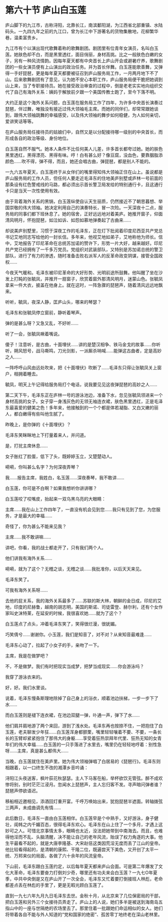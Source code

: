 # 第六十节 庐山白玉莲

庐山脚下的九江市，古称浔阳，北靠长江，南滨鄱阳湖，为江西省北部重镇、水陆码头。一九四九年之前的九江口，曾为长江中下游著名的货物集散地，花柳繁华巷，温柔富贵乡。

九江市有个以演出现代歌舞着称的歌舞剧团。剧团里有位青年女演员，名叫白玉莲。她肤色却不白，而是黑里透红，面目俏丽，身材高挑。比之一般肤色白嫩的女子，另有一种风流情韵。因每年夏天都有中央首长上庐山开会或避暑疗养，歌舞剧团的一些女演员便有上山演出的政治任务。并为首长伴舞。白玉莲能歌善舞，又弹得一手好琵琶，更是每年夏天都要被征召到庐山服务局工作，一月两月地下不了山。后来歌舞剧团有了意见，认为她不安心本职工作，庐山服务局便干脆把她调到山上来，当了专职接待员。她在接受政治审查的过程中，倒是老老实实地向组织交代了自己有海外关系：姨妈于解放前夕跟一个美国传教士跑了，至今下落不明。

大约正是这个海外关系问题，白玉莲在服务局工作了四年，为许多中央首长演奏过琵琶，伴过舞，唯独没有接近过伟大领袖毛主席。而她的同伴们，却常常跟她谈到，跟伟大领袖跳舞的幸福感受，以及伟大领袖的舞步如何稳健，为人如何亲切，爱讲笑话等等。

在庐山服务局任接待员的姑娘们中，自然又是以分配接待哪一级别的中央首长，而形成各自的政治等级、身份地位。

白玉莲自然不服气。她本人条件不比任何美人儿差，许多首长都夸过她。她的肤色黑里透红，黑得漂亮、黑得有味。哼！白有甚么好？像豆腐，没血色，要靠胭脂添颜色……吹不得，弹不得，而且，她还会唱古曲，弹琵琶，都是别人不能的。

一九六五年夏天，白玉莲终于从女伴们的嘴里得知伟大领袖正住在山上。虽说都是庐山服务局的工作人员，但任何人要走近毛泽东的住地美庐别墅或庐林一号前面的那条设有红色警戒线的马路，都必须出示首长警卫局发给的特别通行卡，且这通行卡只是当天一次性使用有效。

由于背着海外关系的黑锅，白玉莲纵使自认天生丽质，仍然接近不了朝思暮想、举国崇敬的伟大领袖。她决定利用自己的演奏特长，冒一次险。一天深夜十二点，服务局的同事们都下班休息了。她的宿舍，正好远远地对着美庐。她推开窗子，仰面清风明月，怀抱琵琶，如泣如诉、如怨如慕地弹奏起了古曲来……

却说美庐别墅里，习惯于深夜工作的毛泽东，正在灯下批阅着印度尼西亚共产党总书记艾地同志写给他的一封长信。多年来，他视艾地如弟子，艾地称他为师长。信中，艾地报告了印尼革命在总统苏加诺的赞许下，形势一片大好，越来越好。印尼共产党已经拥有了一千多万党员。党组织对武装部队，又特别是苏加诺总统的警卫部队，进行了有力的渗透，随时准备击败右派军人的反革命政变阴谋，接管全国政权……

今夜天气暖和。毛泽东被印尼革命的大好形势、光明前途所鼓舞。他叫醒了坐在沙发上打盹的张毓凤，并推开一扇窗子，欣赏着窗外那清风明月，迷蒙山色。张毓凤拿来一件大衣，披盖在他身上。就在这时，一阵急骤的琵琶声，随着清风远远地飘来。

听听，毓凤，夜深人静，匡庐山头，哪来的琴瑟？

毛泽东和张毓凤停立窗前，静听着琴声。

弹的是甚么呀？又急又乱，不好听……

听了一会，张毓凤噘着嘴说。

傻子！注意听，是古曲，十面埋伏……讲的是楚汉相争、铁马金戈的故事……你听听，朔风怒号，战马嘶鸣，刀光剑影，一派厮杀呐喊……能弹这古曲者，定是高妙之人……

一阵呼呼山风由远处吹来，把《十面埋伏》吹断了……毛泽东只得让张毓凤关上窗户，相拥着睡去。

毓凤，明天上午记得给服务局打个电话，说我要见见这夜弹琵琶的高妙之人……

第二天下午，毛泽东正在庐林一号的游泳池边，准备下水，忽见张毓凤领进来一个身材高挑的女子。女子穿一身浅灰色的无领无袖连衣裙，肤色黑里透红，正是毛泽东最喜爱的健美之色！多年来，他接触到的一个个都是体若凝脂、又白又嫩的丽人，都白嫩得有些叫他生腻了。

昨晚上，是你弹的《十面埋伏》？

毛泽东笑眯眯地上下打量着来人，并问道。

是，打扰主席休息……

女子胀红了脸蛋，低下了头，既婷婷玉立，又楚楚动人。

嗬嗬，你叫甚么名字？为何深夜弄琴？

我……报告主席，我姓白，名玉莲……深夜奏琴，我不敢讲……

白玉莲，你可是不白啊？如果我想听你讲讲哪？

白玉莲咬了咬嘴皮，抬起来一双乌黑乌亮的大眼睛：

主席……我在山上工作四年了，一直没有机会见到您……我只有见到了您，为您服务，才是最大的幸福……

奇怪了，你为甚么不能来见我？

主席……我不敢讲嘛……

讲吧，你看，我的战士都走开了，只有我们两个人。

他们讲我有海外关系……

嗬嗬，就为了这个？无稽之谈，无稽之谈……我批准你，以后天天来见。

毛泽东笑了。

可我有海外关系呀……

去他的屁关系，我的海外关系最多了……苏联的斯大林，朝鲜的金日成，印尼的艾地，印度的尼赫鲁，越南的胡志明，美国的斯诺、司徒雷登、赫尔利，还有个女作家叫史沫特莱，在延安的时候，我很喜欢她……就为了这个？

白玉莲点了点头，冲着毛泽东笑了，笑得很烂漫，很妩媚。

巧笑倩兮……谢谢你。小玉莲，我们是知音了，对不对？从来知音最难逢……

毛泽东心动了，拉起了小女子的手，亲吻了一下。

主席，我是在做梦吧？

不，不是做梦。我们有时把现实当成梦，把梦当成现实……你会游泳吗？

我穿了游泳衣来的。

好，好。我们水里谈。

说着，毛泽东慢条斯理地除掉了自己身上的浴衣，顺着池边扶梯，一步一步下了水……

而白玉莲则是褪下连衣裙，在池边双腿一弹，卟通一声，弹下了水……

他们肩并肩地游了两个来回，游到了浅水处。毛泽东再也按捺不住，一把抱住了白玉莲，老夫聊发少年狂……白玉莲浑身都颤栗，嘴里轻轻嚷着不要、不要，一条长长的玉臂却紧紧抱住了那伟大的身躯……享受着狂热崇拜年代里、狂热无知的女青年们的伟大幸福……白玉莲的一只手落进了水里去，嘴里仍在轻轻地哼着：别性急呀……主席，真是甚么都伟大……

当晚，白玉莲就住在美庐里。她为伟大领袖弹唱了白居易的《琵琶行》。毛泽东则相跟着，以一口终生不改的湘潭乡音吟诵：

浔阳江头夜送客，枫叶荻花秋瑟瑟。主人下马客在船，举杯欲饮无管弦。醉不成欢惨将别，别时茫茫江浸月。忽闻水上琵琶声，主人忘归客不发。寻声暗问弹者谁？琵琶声停欲语迟。

移船相近邀相见，添酒回灯重开宴。千呼万唤始出来，犹抱琵琶半遮面。转轴拨弦三两声，未成曲调先有情……

此后数日，毛泽东一直由白玉莲相伴。白玉莲早是个中熟手，又好游泳，身子健壮，闺帏之内千媚百态，很得毛泽东欢心。毛泽东在山上住了一个多月，才遇上这妙可之人。可惜北京事情太多，眼睛也太近，没法把她带到中南海去。而且，也难得他淫而不乱、头脑清醒，决不能让自己的老年风流，贻误了权力角逐的大事。他生平最看不起的，就是大唐李隆基、大宋赵佶这类因荒淫无度而丢了江山的皇帝。他比较看得起的，是清朝的康熙、干隆二位，既遍尝天下美色，又开创了太平一统、万邦来仪的局面，各做了六十余年的风流皇帝。

下山前，毛泽东跟白玉莲约定，以后每年夏天都来庐山会面。可是第二年爆发了文化大革命，毛泽东要奋力打倒刘少奇，哪里还有功夫来会白玉莲？一九七O年夏季，中共中央倒是又在庐山开了一次全会，毛泽东又忙着要打倒接班人林彪，老命都差点丢在林彪的手里了，更是无暇光顾白玉莲了。

直到一九七六年九月九日毛泽东去世。金秋十月，从北京来了几位保密局的干部，把白玉莲和另外三个女接待员弄走了。庐山上的人说，她们多半是被送到海南岛五指山中的一座与世隔绝的农场里去了。那里住着一批跟她们命运相似的女人。她们将带着各自不能与外人知道的“党和国家的绝密”、孤苦零丁地终老在深山老林里。
